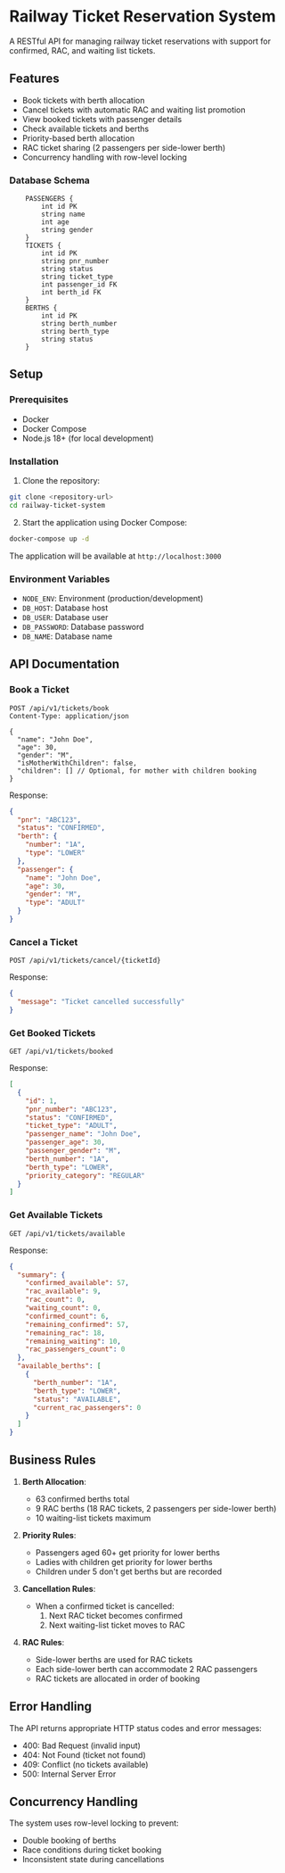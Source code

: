 # Railway Ticket Reservation System

A RESTful API for managing railway ticket reservations with support for confirmed, RAC, and waiting list tickets.

## Features

- Book tickets with berth allocation
- Cancel tickets with automatic RAC and waiting list promotion
- View booked tickets with passenger details
- Check available tickets and berths
- Priority-based berth allocation
- RAC ticket sharing (2 passengers per side-lower berth)
- Concurrency handling with row-level locking

### Database Schema

```mermaid
    PASSENGERS {
        int id PK
        string name
        int age
        string gender
    }
    TICKETS {
        int id PK
        string pnr_number
        string status
        string ticket_type
        int passenger_id FK
        int berth_id FK
    }
    BERTHS {
        int id PK
        string berth_number
        string berth_type
        string status
    }
```

## Setup

### Prerequisites

- Docker
- Docker Compose
- Node.js 18+ (for local development)

### Installation

1. Clone the repository:

```bash
git clone <repository-url>
cd railway-ticket-system
```

2. Start the application using Docker Compose:

```bash
docker-compose up -d
```

The application will be available at `http://localhost:3000`

### Environment Variables

- `NODE_ENV`: Environment (production/development)
- `DB_HOST`: Database host
- `DB_USER`: Database user
- `DB_PASSWORD`: Database password
- `DB_NAME`: Database name

## API Documentation

### Book a Ticket

```http
POST /api/v1/tickets/book
Content-Type: application/json

{
  "name": "John Doe",
  "age": 30,
  "gender": "M",
  "isMotherWithChildren": false,
  "children": [] // Optional, for mother with children booking
}
```

Response:

```json
{
  "pnr": "ABC123",
  "status": "CONFIRMED",
  "berth": {
    "number": "1A",
    "type": "LOWER"
  },
  "passenger": {
    "name": "John Doe",
    "age": 30,
    "gender": "M",
    "type": "ADULT"
  }
}
```

### Cancel a Ticket

```http
POST /api/v1/tickets/cancel/{ticketId}
```

Response:

```json
{
  "message": "Ticket cancelled successfully"
}
```

### Get Booked Tickets

```http
GET /api/v1/tickets/booked
```

Response:

```json
[
  {
    "id": 1,
    "pnr_number": "ABC123",
    "status": "CONFIRMED",
    "ticket_type": "ADULT",
    "passenger_name": "John Doe",
    "passenger_age": 30,
    "passenger_gender": "M",
    "berth_number": "1A",
    "berth_type": "LOWER",
    "priority_category": "REGULAR"
  }
]
```

### Get Available Tickets

```http
GET /api/v1/tickets/available
```

Response:

```json
{
  "summary": {
    "confirmed_available": 57,
    "rac_available": 9,
    "rac_count": 0,
    "waiting_count": 0,
    "confirmed_count": 6,
    "remaining_confirmed": 57,
    "remaining_rac": 18,
    "remaining_waiting": 10,
    "rac_passengers_count": 0
  },
  "available_berths": [
    {
      "berth_number": "1A",
      "berth_type": "LOWER",
      "status": "AVAILABLE",
      "current_rac_passengers": 0
    }
  ]
}
```

## Business Rules

1. **Berth Allocation**:

   - 63 confirmed berths total
   - 9 RAC berths (18 RAC tickets, 2 passengers per side-lower berth)
   - 10 waiting-list tickets maximum

2. **Priority Rules**:

   - Passengers aged 60+ get priority for lower berths
   - Ladies with children get priority for lower berths
   - Children under 5 don't get berths but are recorded

3. **Cancellation Rules**:

   - When a confirmed ticket is cancelled:
     1. Next RAC ticket becomes confirmed
     2. Next waiting-list ticket moves to RAC

4. **RAC Rules**:
   - Side-lower berths are used for RAC tickets
   - Each side-lower berth can accommodate 2 RAC passengers
   - RAC tickets are allocated in order of booking

## Error Handling

The API returns appropriate HTTP status codes and error messages:

- 400: Bad Request (invalid input)
- 404: Not Found (ticket not found)
- 409: Conflict (no tickets available)
- 500: Internal Server Error

## Concurrency Handling

The system uses row-level locking to prevent:

- Double booking of berths
- Race conditions during ticket booking
- Inconsistent state during cancellations
